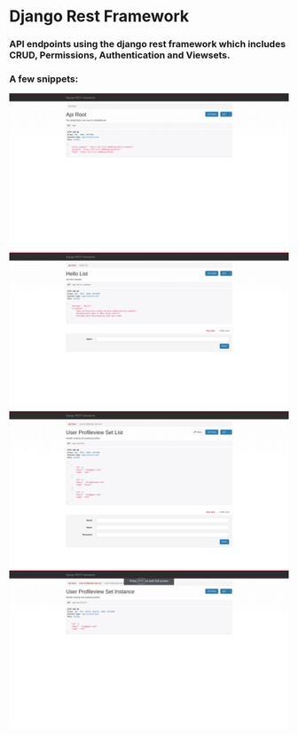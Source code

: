 # Django Rest Framework 

### API endpoints using the django rest framework which includes CRUD, Permissions, Authentication and Viewsets.

### A few snippets:

![rest1.png](screenshots/rest1.png)<br>
![rest2.png](screenshots/rest2.png)<br>
![rest3.png](screenshots/rest3.png)<br>
![rest4.png](screenshots/rest4.png)
